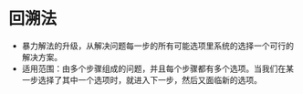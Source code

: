 # 回溯法  
+ 暴力解法的升级，从解决问题每一步的所有可能选项里系统的选择一个可行的解决方案。
+ 适用范围：由多个步骤组成的问题，并且每个步骤都有多个选项。当我们在某一步选择了其中一个选项时，就进入下一步，然后又面临新的选项。